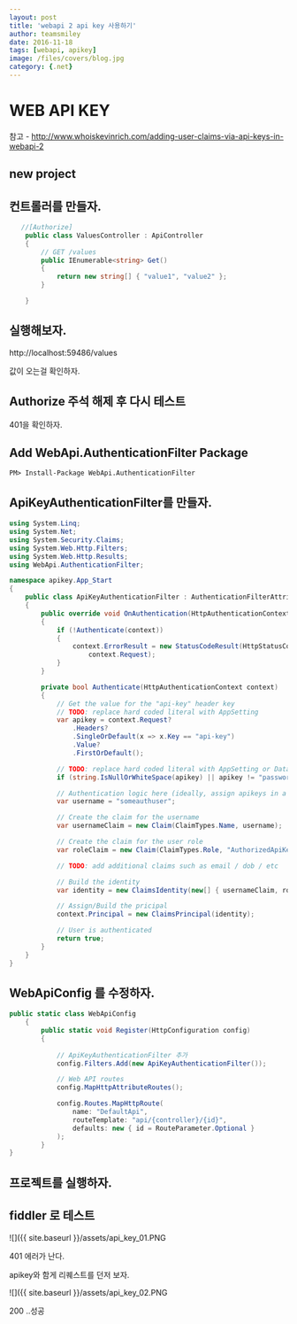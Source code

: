 ```yaml
---
layout: post
title: 'webapi 2 api key 사용하기' 
author: teamsmiley 
date: 2016-11-18
tags: [webapi, apikey]
image: /files/covers/blog.jpg
category: {.net}
---
```


# WEB API KEY

참고 - http://www.whoiskevinrich.com/adding-user-claims-via-api-keys-in-webapi-2

## new project

## 컨트롤러를 만들자. 

```cs
   //[Authorize]
    public class ValuesController : ApiController
    {
        // GET /values
        public IEnumerable<string> Get()
        {
            return new string[] { "value1", "value2" };
        }

    }
```

## 실행해보자. 

http://localhost:59486/values

값이 오는걸 확인하자. 

## Authorize 주석 해제 후 다시 테스트 

401을 확인하자. 




## Add WebApi.AuthenticationFilter Package

```
PM> Install-Package WebApi.AuthenticationFilter
```
## ApiKeyAuthenticationFilter를 만들자. 

```cs
using System.Linq;
using System.Net;
using System.Security.Claims;
using System.Web.Http.Filters;
using System.Web.Http.Results;
using WebApi.AuthenticationFilter;

namespace apikey.App_Start
{
    public class ApiKeyAuthenticationFilter : AuthenticationFilterAttribute
    {
        public override void OnAuthentication(HttpAuthenticationContext context)
        {
            if (!Authenticate(context))
            {
                context.ErrorResult = new StatusCodeResult(HttpStatusCode.Unauthorized,
                    context.Request);
            }
        }

        private bool Authenticate(HttpAuthenticationContext context)
        {
            // Get the value for the "api-key" header key
            // TODO: replace hard coded literal with AppSetting
            var apikey = context.Request?
                .Headers?
                .SingleOrDefault(x => x.Key == "api-key")
                .Value?
                .FirstOrDefault();

            // TODO: replace hard coded literal with AppSetting or Database check
            if (string.IsNullOrWhiteSpace(apikey) || apikey != "password") return false;

            // Authentication logic here (ideally, assign apikeys in a database somewhere)
            var username = "someauthuser";

            // Create the claim for the username
            var usernameClaim = new Claim(ClaimTypes.Name, username);

            // Create the claim for the user role
            var roleClaim = new Claim(ClaimTypes.Role, "AuthorizedApiKeys");

            // TODO: add additional claims such as email / dob / etc

            // Build the identity
            var identity = new ClaimsIdentity(new[] { usernameClaim, roleClaim }, "ApiKey");

            // Assign/Build the pricipal
            context.Principal = new ClaimsPrincipal(identity);

            // User is authenticated
            return true;
        }
    }
}
```

## WebApiConfig 를 수정하자.

```cs 
public static class WebApiConfig
    {
        public static void Register(HttpConfiguration config)
        {
   
            // ApiKeyAuthenticationFilter 추가 
            config.Filters.Add(new ApiKeyAuthenticationFilter());

            // Web API routes
            config.MapHttpAttributeRoutes();

            config.Routes.MapHttpRoute(
                name: "DefaultApi",
                routeTemplate: "api/{controller}/{id}",
                defaults: new { id = RouteParameter.Optional }
            );
        }
}
```

## 프로젝트를 실행하자.

## fiddler 로 테스트 

![]({{ site.baseurl }}/assets/api_key_01.PNG

401 에러가 난다. 

apikey와 함게 리퀘스트를 던저 보자. 

![]({{ site.baseurl }}/assets/api_key_02.PNG

200 ..성공 


